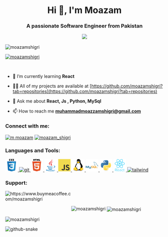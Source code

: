 <h1 align="center">Hi 👋, I'm Moazam</h1>
<h3 align="center">A passionate Software Engineer from Pakistan</h3>
<p align="center">
  <a href="https://github.com/DenverCoder1/readme-typing-svg" >
    <img src="https://readme-typing-svg.herokuapp.com?lines=Software+Engineer;Front-End+Web+Developer;Freelancer;&center=true&width=500&height=50&color=000000&font=bold">
  </a>
</p>



<p align="left"> <img src="https://komarev.com/ghpvc/?username=moazamshigri&label=Profile%20views&color=0e75b6&style=flat" alt="moazamshigri" /> </p>

<p align="left"> <a href="https://github.com/ryo-ma/github-profile-trophy"><img src="https://github-profile-trophy.vercel.app/?username=moazamshigri" alt="moazamshigri" /></a> </p>

<p align="left"> <a href="https://twitter.com/" target="blank"><img src="https://img.shields.io/twitter/follow/?logo=twitter&style=for-the-badge" alt="" /></a> </p>

- 🌱 I’m currently learning **React**

- 👨‍💻 All of my projects are available at [https://github.com/moazamshigri?tab=repositories](https://github.com/moazamshigri?tab=repositories)

- 💬 Ask me about **React, Js , Python, MySql**

- 📫 How to reach me **muhammadmoazzamshigri@gmail.com**

<h3 align="left">Connect with me:</h3>
<p align="left">
<a href="https://linkedin.com/in/m moazam" target="blank"><img align="center" src="https://raw.githubusercontent.com/rahuldkjain/github-profile-readme-generator/master/src/images/icons/Social/linked-in-alt.svg" alt="m moazam" height="30" width="40" /></a>
<a href="https://instagram.com/moazam_shigri" target="blank"><img align="center" src="https://raw.githubusercontent.com/rahuldkjain/github-profile-readme-generator/master/src/images/icons/Social/instagram.svg" alt="moazam_shigri" height="30" width="40" /></a>
</p>

<h3 align="left">Languages and Tools:</h3>
<p align="left"> <a href="https://www.w3schools.com/css/" target="_blank" rel="noreferrer"> <img src="https://raw.githubusercontent.com/devicons/devicon/master/icons/css3/css3-original-wordmark.svg" alt="css3" width="40" height="40"/> </a> <a href="https://git-scm.com/" target="_blank" rel="noreferrer"> <img src="https://www.vectorlogo.zone/logos/git-scm/git-scm-icon.svg" alt="git" width="40" height="40"/> </a> <a href="https://www.w3.org/html/" target="_blank" rel="noreferrer"> <img src="https://raw.githubusercontent.com/devicons/devicon/master/icons/html5/html5-original-wordmark.svg" alt="html5" width="40" height="40"/> </a> <a href="https://www.java.com" target="_blank" rel="noreferrer"> <img src="https://raw.githubusercontent.com/devicons/devicon/master/icons/java/java-original.svg" alt="java" width="40" height="40"/> </a> <a href="https://developer.mozilla.org/en-US/docs/Web/JavaScript" target="_blank" rel="noreferrer"> <img src="https://raw.githubusercontent.com/devicons/devicon/master/icons/javascript/javascript-original.svg" alt="javascript" width="40" height="40"/> </a> <a href="https://www.linux.org/" target="_blank" rel="noreferrer"> <img src="https://raw.githubusercontent.com/devicons/devicon/master/icons/linux/linux-original.svg" alt="linux" width="40" height="40"/> </a> <a href="https://www.mysql.com/" target="_blank" rel="noreferrer"> <img src="https://raw.githubusercontent.com/devicons/devicon/master/icons/mysql/mysql-original-wordmark.svg" alt="mysql" width="40" height="40"/> </a> <a href="https://www.python.org" target="_blank" rel="noreferrer"> <img src="https://raw.githubusercontent.com/devicons/devicon/master/icons/python/python-original.svg" alt="python" width="40" height="40"/> </a> <a href="https://reactjs.org/" target="_blank" rel="noreferrer"> <img src="https://raw.githubusercontent.com/devicons/devicon/master/icons/react/react-original-wordmark.svg" alt="react" width="40" height="40"/> </a> <a href="https://tailwindcss.com/" target="_blank" rel="noreferrer"> <img src="https://www.vectorlogo.zone/logos/tailwindcss/tailwindcss-icon.svg" alt="tailwind" width="40" height="40"/> </a> </p>


<h3 align="left">Support:</h3>
<p><a href="https://www.buymeacoffee.com/moazamshigri"> <img align="left" src="https://cdn.buymeacoffee.com/buttons/v2/default-yellow.png" height="50" width="210" alt="https://www.buymeacoffee.com/moazamshigri" /></a></p><br><br>

<p><img align="left" src="https://github-readme-stats.vercel.app/api/top-langs?username=moazamshigri&show_icons=true&locale=en&layout=compact" alt="moazamshigri" /></p>

<p>&nbsp;<img align="center" src="https://github-readme-stats.vercel.app/api?username=moazamshigri&show_icons=true&locale=en" alt="moazamshigri" /></p>

<p><img align="center" src="https://github-readme-streak-stats.herokuapp.com/?user=moazamshigri&" alt="moazamshigri" /></p>

<picture>
  <source media="(prefers-color-scheme: dark)" srcset="https://raw.githubusercontent.com/tobiasmeyhoefer/tobiasmeyhoefer/output/github-snake-dark.svg" />
  <source media="(prefers-color-scheme: light)" srcset="https://raw.githubusercontent.com/tobiasmeyhoefer/tobiasmeyhoefer/output/github-snake.svg" />
  <img alt="github-snake" src="https://raw.githubusercontent.com/tobiasmeyhoefer/tobiasmeyhoefer/output/github-snake.svg" />
</picture>
